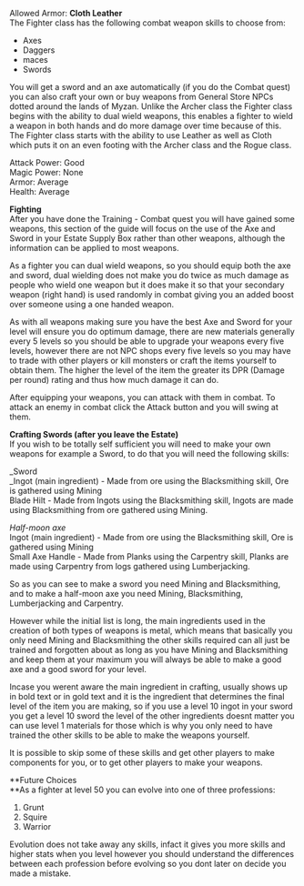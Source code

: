 ---
---
Allowed Armor: **Cloth Leather**  
The Fighter class has the following combat weapon skills to choose from:

*   Axes
*   Daggers
*   maces
*   Swords

You will get a sword and an axe automatically (if you do the Combat quest) you can also craft your own or buy weapons from General Store NPCs dotted around the lands of Myzan. Unlike the Archer class the Fighter class begins with the ability to dual wield weapons, this enables a fighter to wield a weapon in both hands and do more damage over time because of this. The Fighter class starts with the ability to use Leather as well as Cloth which puts it on an even footing with the Archer class and the Rogue class.

Attack Power: Good  
Magic Power: None  
Armor: Average  
Health: Average

**Fighting**  
After you have done the Training - Combat quest you will have gained some weapons, this section of the guide will focus on the use of the Axe and Sword in your Estate Supply Box rather than other weapons, although the information can be applied to most weapons.

As a fighter you can dual wield weapons, so you should equip both the axe and sword, dual wielding does not make you do twice as much damage as people who wield one weapon but it does make it so that your secondary weapon (right hand) is used randomly in combat giving you an added boost over someone using a one handed weapon.

As with all weapons making sure you have the best Axe and Sword for your level will ensure you do optimum damage, there are new materials generally every 5 levels so you should be able to upgrade your weapons every five levels, however there are not NPC shops every five levels so you may have to trade with other players or kill monsters or craft the items yourself to obtain them. The higher the level of the item the greater its DPR (Damage per round) rating and thus how much damage it can do.

After equipping your weapons, you can attack with them in combat. To attack an enemy in combat click the Attack button and you will swing at them.

**Crafting Swords (after you leave the Estate)**  
If you wish to be totally self sufficient you will need to make your own weapons for example a Sword, to do that you will need the following skills:

_Sword  
_Ingot (main ingredient) - Made from ore using the Blacksmithing skill, Ore is gathered using Mining  
Blade Hilt - Made from Ingots using the Blacksmithing skill, Ingots are made using Blacksmithing from ore gathered using Mining.

_Half-moon axe_  
Ingot (main ingredient) - Made from ore using the Blacksmithing skill, Ore is gathered using Mining  
Small Axe Handle - Made from Planks using the Carpentry skill, Planks are made using Carpentry from logs gathered using Lumberjacking.

So as you can see to make a sword you need Mining and Blacksmithing, and to make a half-moon axe you need Mining, Blacksmithing, Lumberjacking and Carpentry.

However while the initial list is long, the main ingredients used in the creation of both types of weapons is metal, which means that basically you only need Mining and Blacksmithing the other skills required can all just be trained and forgotten about as long as you have Mining and Blacksmithing and keep them at your maximum you will always be able to make a good axe and a good sword for your level.

Incase you werent aware the main ingredient in crafting, usually shows up in bold text or in gold text and it is the ingredient that determines the final level of the item you are making, so if you use a level 10 ingot in your sword you get a level 10 sword the level of the other ingredients doesnt matter you can use level 1 materials for those which is why you only need to have trained the other skills to be able to make the weapons yourself.

It is possible to skip some of these skills and get other players to make components for you, or to get other players to make your weapons.

**Future Choices  
**As a fighter at level 50 you can evolve into one of three professions:

1.  Grunt
2.  Squire
3.  Warrior

Evolution does not take away any skills, infact it gives you more skills and higher stats when you level however you should understand the differences between each profession before evolving so you dont later on decide you made a mistake.